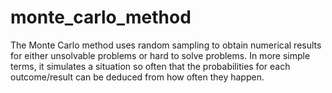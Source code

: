 # monte_carlo_method
The Monte Carlo method uses random sampling to obtain numerical results for either unsolvable problems or hard to solve problems. In more simple terms, it simulates a situation so often that the probabilities for each outcome/result can be deduced from how often they happen.